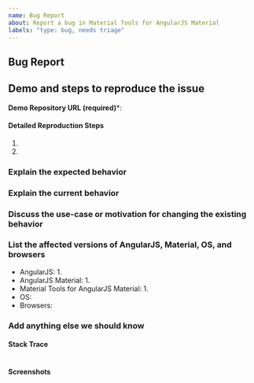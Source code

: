 ```yaml
---
name: Bug Report
about: Report a bug in Material Tools for AngularJS Material
labels: "type: bug, needs triage"
---
```

<!-- 
Filling out this template is required! Do not delete it when submitting your issue!
Without this information, your issue may be auto-closed.
-->
## Bug Report

<!-- Please note that we are not accepting major feature requests at this time. -->

## Demo and steps to reproduce the issue
<!--
Please provide a link to a GitHub Repository that demonstrates your issue.
-->
**Demo Repository URL (required)***:  

#### Detailed Reproduction Steps
1. 
1. 

### Explain the expected behavior


### Explain the current behavior


### Discuss the use-case or motivation for changing the existing behavior


### List the affected versions of AngularJS, Material, OS, and browsers
- AngularJS: 1.
- AngularJS Material: 1.
- Material Tools for AngularJS Material: 1.
- OS: 
- Browsers: 
 
### Add anything else we should know


#### Stack Trace
```

```

#### Screenshots


<!-- Please double check that you have provided the required reproduction steps
     and a Demo GitHub repo.
-->
